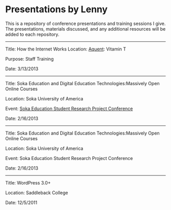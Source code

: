 Presentations by Lenny
==============

This is a repository of conference presentations and training sessions I give. The presentations, materials discussed, and any additional resources will be added to each repository.

---

Title: How the Internet Works
Location: [Aquent](http://aquent.us): Vitamin T

Purpose: Staff Training 

Date: 3/13/2013

---

Title: Soka Education and Digital Education Technologies:Massively Open Online Courses

Location: Soka University of America

Event: [Soka Education Student Research Project Conference](http://www.soka.edu/news_events/events/2013/02/2013-soka-education-conference.aspx)

Date: 2/16/2013

---

Title: Soka Education and Digital Education Technologies:Massively Open Online Courses

Location: Soka University of America

Event: Soka Education Student Research Project Conference

Date: 2/16/2013

---

Title: WordPress 3.0+

Location: Saddleback College

Date: 12/5/2011